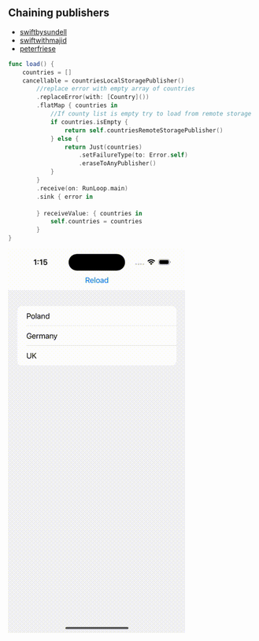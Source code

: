 ## Chaining publishers
- [swiftbysundell](https://www.swiftbysundell.com/articles/connecting-and-merging-combine-publishers-in-swift/)
- [swiftwithmajid](https://swiftwithmajid.com/2021/05/04/chaining-publishers-with-combine-framework-in-swift/)
- [peterfriese](https://peterfriese.dev/posts/swiftui-combine-networking-errorhandling/)

```swift
func load() {
    countries = []
    cancellable = countriesLocalStoragePublisher()
        //replace error with empty array of countries
        .replaceError(with: [Country]())
        .flatMap { countries in
            //If county list is empty try to load from remote storage
            if countries.isEmpty {
                return self.countriesRemoteStoragePublisher()
            } else {
                return Just(countries)
                    .setFailureType(to: Error.self)
                    .eraseToAnyPublisher()
            }
        }
        .receive(on: RunLoop.main)
        .sink { error in
            
        } receiveValue: { countries in
            self.countries = countries
        }
}
```

<img src="preview.gif">

